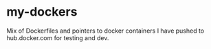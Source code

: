 # my-dockers
Mix of Dockerfiles and pointers to docker containers I have pushed to hub.docker.com for testing and dev.
